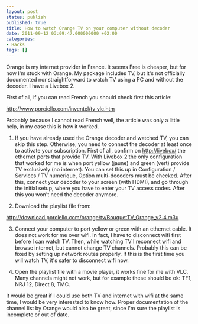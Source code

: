 ```yaml
---
layout: post
status: publish
published: true
title: How to watch Orange TV on your computer without decoder
date: 2011-09-12 03:09:47.000000000 +02:00
categories:
- Hacks
tags: []
---
```

Orange is my internet provider in France. It seems Free is cheaper, but for now I'm stuck with Orange. My package includes TV, but it's not officially documented nor straightforward to watch TV using a PC and without the decoder. I have a Livebox 2.

First of all, if you can read French you should check first this article:

<a href="http://www.porciello.com/inventel/tv_vlc.htm">http://www.porciello.com/inventel/tv_vlc.htm</a>

Probably because I cannot read French well, the article was only a little help, in my case this is how it worked.

1. If you have already used the Orange decoder and watched TV, you can skip this step. Otherwise, you need to connect the decoder at least once to activate your subscription. First of all, confirm on <a href="http://livebox/">http://livebox/</a> the ethernet ports that provide TV. With Livebox 2 the only configuration that worked for me is when port yellow (jaune) and green (vert) provide TV exclusively (no internet). You can set this up in Configuration / Services / TV numerique, Option multi-decoders must be checked. After this, connect your decoder to your screen (with HDMI), and go through the initial setup, where you have to enter your TV access codes. After this you won't need the decoder anymore.

2. Download the playlist file from:

<a href="http://download.porciello.com/orange/tv/BouquetTV_Orange_v2.4.m3u">http://download.porciello.com/orange/tv/BouquetTV_Orange_v2.4.m3u</a>

3. Connect your computer to port yellow or green with an ethernet cable. It does not work for me over wifi. In fact, I have to disconnect wifi first before I can watch TV. Then, while watching TV I reconnect wifi and browse internet, but cannot change TV channels. Probably this can be fixed by setting up network routes properly. If this is the first time you will watch TV, it's safer to disconnect wifi now.

4. Open the playlist file with a movie player, it works fine for me with VLC. Many channels might not work, but for example these should be ok: TF1, NRJ 12, Direct 8, TMC.

It would be great if I could use both TV and internet with wifi at the same time, I would be very interested to know how. Proper documentation of the channel list by Orange would also be great, since I'm sure the playlist is incomplete or out of date.
